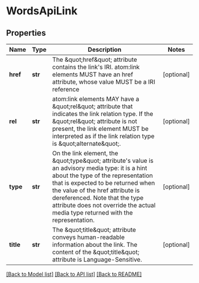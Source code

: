 # WordsApiLink

## Properties
Name | Type | Description | Notes
------------ | ------------- | ------------- | -------------
**href** | **str** | The \&quot;href\&quot; attribute contains the link&#39;s IRI. atom:link elements MUST have an href attribute, whose value MUST be a IRI reference | [optional] 
**rel** | **str** | atom:link elements MAY have a \&quot;rel\&quot; attribute that indicates the link relation type.  If the \&quot;rel\&quot; attribute is not present, the link element MUST be interpreted as if the link relation type is \&quot;alternate\&quot;. | [optional] 
**type** | **str** | On the link element, the \&quot;type\&quot; attribute&#39;s value is an advisory media type: it is a hint about the type of the representation that is expected to be returned when the value of the href attribute is dereferenced.  Note that the type attribute does not override the actual media type returned with the representation. | [optional] 
**title** | **str** | The \&quot;title\&quot; attribute conveys human-readable information about the link.  The content of the \&quot;title\&quot; attribute is Language-Sensitive. | [optional] 

[[Back to Model list]](../README.md#documentation-for-models) [[Back to API list]](../README.md#documentation-for-api-endpoints) [[Back to README]](../README.md)


